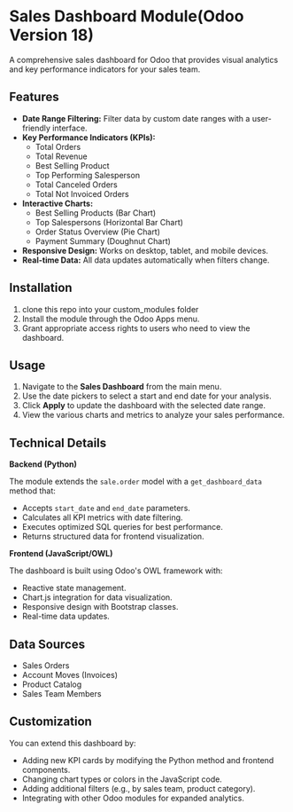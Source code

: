 Sales Dashboard Module(Odoo Version 18)
===========================

A comprehensive sales dashboard for Odoo that provides visual analytics and key performance indicators for your sales team.

Features
--------

- **Date Range Filtering:** Filter data by custom date ranges with a user-friendly interface.
- **Key Performance Indicators (KPIs):**
  - Total Orders
  - Total Revenue
  - Best Selling Product
  - Top Performing Salesperson
  - Total Canceled Orders
  - Total Not Invoiced Orders
- **Interactive Charts:**
  - Best Selling Products (Bar Chart)
  - Top Salespersons (Horizontal Bar Chart)
  - Order Status Overview (Pie Chart)
  - Payment Summary (Doughnut Chart)
- **Responsive Design:** Works on desktop, tablet, and mobile devices.
- **Real-time Data:** All data updates automatically when filters change.

Installation
------------

1. clone this repo into your custom_modules folder
2. Install the module through the Odoo Apps menu.
3. Grant appropriate access rights to users who need to view the dashboard.

Usage
-----

1. Navigate to the **Sales Dashboard** from the main menu.
2. Use the date pickers to select a start and end date for your analysis.
3. Click **Apply** to update the dashboard with the selected date range.
4. View the various charts and metrics to analyze your sales performance.

Technical Details
-----------------

**Backend (Python)**

The module extends the `sale.order` model with a `get_dashboard_data` method that:

- Accepts `start_date` and `end_date` parameters.
- Calculates all KPI metrics with date filtering.
- Executes optimized SQL queries for best performance.
- Returns structured data for frontend visualization.

**Frontend (JavaScript/OWL)**

The dashboard is built using Odoo's OWL framework with:

- Reactive state management.
- Chart.js integration for data visualization.
- Responsive design with Bootstrap classes.
- Real-time data updates.

Data Sources
------------

- Sales Orders
- Account Moves (Invoices)
- Product Catalog
- Sales Team Members

Customization
-------------

You can extend this dashboard by:

- Adding new KPI cards by modifying the Python method and frontend components.
- Changing chart types or colors in the JavaScript code.
- Adding additional filters (e.g., by sales team, product category).
- Integrating with other Odoo modules for expanded analytics.
